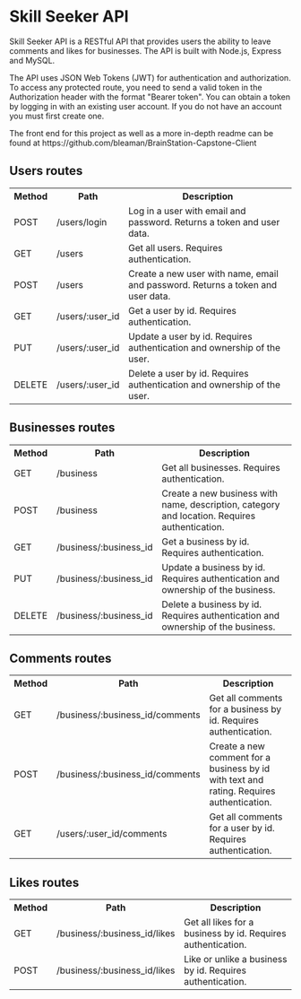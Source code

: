 ﻿<h1>Skill Seeker API</h1>
<p>Skill Seeker API is a RESTful API that provides users the ability to leave comments and likes for businesses. The API is built with Node.js, Express and MySQL.</p>
<p>The API uses JSON Web Tokens (JWT) for authentication and authorization. To access any protected route, you need to send a valid token in the Authorization header with the format "Bearer token". You can obtain a token by logging in with an existing user account. If you do not have an account you must first create one.</p>
<p>The front end for this project as well as a more in-depth readme can be found at https://github.com/bleaman/BrainStation-Capstone-Client</p>
<h2>Users routes</h2>
<table>
  <tr>
    <th>Method</th>
    <th>Path</th>
    <th>Description</th>
  </tr>
  <tr>
    <td>POST</td>
    <td>/users/login</td>
    <td>Log in a user with email and password. Returns a token and user data.</td>
  </tr>
  <tr>
    <td>GET</td>
    <td>/users</td>
    <td>Get all users. Requires authentication.</td>
  </tr>
  <tr>
    <td>POST</td>
    <td>/users</td>
    <td>Create a new user with name, email and password. Returns a token and user data.</td>
  </tr>
  <tr>
    <td>GET</td>
    <td>/users/:user_id</td>
    <td>Get a user by id. Requires authentication.</td>
  </tr>
  <tr>
    <td>PUT</td>
    <td>/users/:user_id</td>
    <td>Update a user by id. Requires authentication and ownership of the user.</td>
  </tr>
  <tr>
    <td>DELETE</td>
    <td>/users/:user_id</td>
    <td>Delete a user by id. Requires authentication and ownership of the user.</td>
  </tr>
</table>

<h2>Businesses routes</h2>

<table>
  <tr>
    <th>Method</th>
    <th>Path</th>
    <th>Description</th>
  </tr>

  <tr>
    <td>GET</td>
    <td>/business</td>
    <td>Get all businesses. Requires authentication.</td>
  </tr>

  <tr>
    <td>POST</td>
    <td>/business</td>
    <td>Create a new business with name, description, category and location. Requires authentication.</td>
  </tr>

  <tr>
    <td>GET</td>
    <td>/business/:business_id</td>
    <td>Get a business by id. Requires authentication.</td>
  </tr>

  <tr>
    <td>PUT</td>
    <td>/business/:business_id</td>
    <td>Update a business by id. Requires authentication and ownership of the business.</td>
  </tr>

  <tr>
    <td>DELETE</td>
    <td>/business/:business_id</td>
    <td>Delete a business by id. Requires authentication and ownership of the business.</td>
  </tr>

</table>

<h2>Comments routes</h2>

<table>
  <tr>
    <th>Method</th>
    <th>Path</th>
    <th>Description</th>
  </tr>

  <tr>
    <td>GET</td>
    <td>/business/:business_id/comments</td>
    <td>Get all comments for a business by id. Requires authentication.</td>
</tr>
<tr>
  <td>POST</td>
  <td>/business/:business_id/comments</td>
  <td>Create a new comment for a business by id with text and rating. Requires authentication.</td>
</tr>
<tr>
  <td>GET</td>
  <td>/users/:user_id/comments</td>
  <td>Get all comments for a user by id. Requires authentication.</td>
</tr>
</table>

<h2>Likes routes</h2>

<table>
<tr>
  <th>Method</th>
  <th>Path</th>
  <th>Description</th>
</tr>
<tr>
  <td>GET</td>
  <td>/business/:business_id/likes</td>
  <td>Get all likes for a business by id. Requires authentication.</td>
</tr>
<tr>
  <td>POST</td>
  <td>/business/:business_id/likes</td>
  <td>Like or unlike a business by id. Requires authentication.</td>
</tr>
</table>
